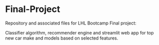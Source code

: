 # Final-Project
Repository and associated files for LHL Bootcamp Final project:

Classifier algorithm, recommender engine and streamlit web app for top new car make and models based on selected features.
